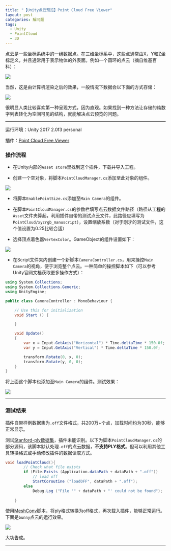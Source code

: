 ```yaml
---
title: "【Unity点云预览】Point Cloud Free Viewer"
layout: post
categories: 解问题
tags:
  - Unity
  - PointCloud
  - 3D
---
```


点云是一些坐标系统中的一组数据点。在三维坐标系中，这些点通常由X，Y和Z坐标定义，并且通常用于表示物体的外表面。例如一个圆环的点云（摘自维基百科）：

![](http://ohn6qfqhe.bkt.clouddn.com/upc-1.gif)

当然，这是由计算机渲染之后的效果，一般情况下数据会以下面的方式存储：

![](http://ohn6qfqhe.bkt.clouddn.com/upc-2.jpg)

很明显人类比较喜欢第一种呈现方式，因为直观。如果找到一种方法让存储的纯数字列表转化为空间可见的结构，就能解决点云预览的问题。

---

运行环境：Unity 2017 2.0f3 personal

插件：[Point Cloud Free Viewer](https://assetstore.unity.com/packages/tools/utilities/point-cloud-free-viewer-19811)

### 操作流程

* 在Unity内部的`Asset store`里找到这个插件，下载并导入工程。


* 创建一个空对象，将脚本`PointCloudManager.cs`添加至此对象的组件。

![](http://ohn6qfqhe.bkt.clouddn.com/upc-3.jpg)

* 将脚本`EnablePointSize.cs`添加至`Main Camera`的组件。
* 在脚本`PointCloudManager.cs`的参数栏填写点云数据文件路径（路径从工程的`Asset`文件夹算起，利用插件自带的测试点云文件，此路径应填写为`PointCloud/xyzrgb_manuscript`），设置缩放系数（对于刚才的测试文件，这个值设置为0.25比较合适）


* 选择顶点着色器`VertexColor`。GameObject的组件设置如下：

![](http://ohn6qfqhe.bkt.clouddn.com/upc-4.jpg)

* 在Script文件夹内创建一个新脚本`CameraController.cs`，用来操控`Main Camera`的视角，便于浏览整个点云。一种简单的操控脚本如下（可以参考Unity官网文档获取更多操作方式）：

```c#
using System.Collections;
using System.Collections.Generic;
using UnityEngine;

public class CameraController : MonoBehaviour {

	// Use this for initialization
	void Start () {

	}

	void Update()
	{
		var x = Input.GetAxis("Horizontal") * Time.deltaTime * 150.0f;
		var y = Input.GetAxis("Vertical") * Time.deltaTime * 150.0f;

		transform.Rotate(0, x, 0);
		transform.Rotate(y, 0, 0);
	}
}
```

将上面这个脚本也添加至`Main Camera`的组件。测试效果：

![](http://ohn6qfqhe.bkt.clouddn.com/upc-5.png)

---

### 测试结果

插件自带样例数据集为`.off`文件格式，共200万+个点，加载时间约为30秒，能够正常显示。

测试[Stanford-ply数据集](http://graphics.stanford.edu/data/3Dscanrep/)，插件未能识别。以下为脚本`PointCloudManager.cs`的部分源码，该脚本默认处理`.off`的点云数据，**不支持PLY格式**。但可以利用其他工具转换格式或手动修改插件的数据读取方式。

```c#
void loadPointCloud(){
		// Check what file exists
		if (File.Exists (Application.dataPath + dataPath + ".off")) 
			// load off
			StartCoroutine ("loadOFF", dataPath + ".off");
		else 
			Debug.Log ("File '" + dataPath + "' could not be found"); 
		
	}
```

使用[MeshConv](http://www.patrickmin.com/meshconv/)脚本，将ply格式转换为off格式，再次载入插件，能够正常运行。下面是`bunny`点云的运行效果。

![](http://ohn6qfqhe.bkt.clouddn.com/upc-6.jpg)

大功告成。

---

